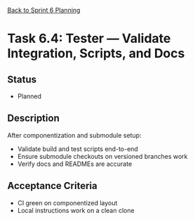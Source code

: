 [Back to Sprint 6 Planning](./planning.md)

# Task 6.4: Tester — Validate Integration, Scripts, and Docs

## Status
- Planned

## Description
After componentization and submodule setup:
- Validate build and test scripts end-to-end
- Ensure submodule checkouts on versioned branches work
- Verify docs and READMEs are accurate

## Acceptance Criteria
- CI green on componentized layout
- Local instructions work on a clean clone